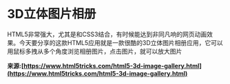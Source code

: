 # 3D立体图片相册

HTML5非常强大，尤其是和CSS3结合，有时候能达到非同凡响的网页动画效果。今天要分享的这款HTML5应用就是一款很酷的3D立体图片相册应用，它可以用鼠标多拽从多个角度浏览相册图片，点击图片，就可以放大图片

**来源:[https://www.html5tricks.com/html5-3d-image-gallery.html](https://www.html5tricks.com/html5-3d-image-gallery.html)**
